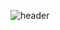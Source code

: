 ![header](https://capsule-render.vercel.app/api?type=waving&text=XV:‎%20%20%20Swarm-2024&animation=fadeIn&color=gradient&fontColor=000000&customColorList=2&height=140)
